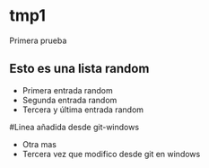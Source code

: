 # tmp1
Primera prueba

## Esto es una lista random
* Primera entrada random
* Segunda entrada random
* Tercera y última entrada random

#Linea añadida desde git-windows
* Otra mas
* Tercera vez que modifico desde git en windows
